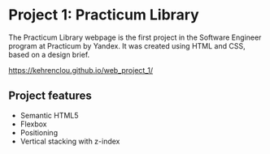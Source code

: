 # Project 1: Practicum Library

The Practicum Library webpage is the first project in the Software Engineer program at Practicum by Yandex. It was created using HTML and CSS, based on a design brief.

https://kehrenclou.github.io/web_project_1/
## Project features

- Semantic HTML5
- Flexbox
- Positioning
- Vertical stacking with z-index
